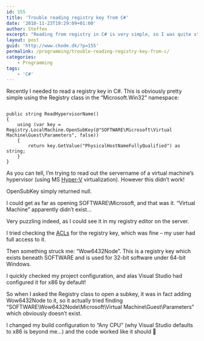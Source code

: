 ```yaml
---
id: 155
title: 'Trouble reading registry key from C#'
date: '2010-11-23T19:29:09+01:00'
author: Steffen
excerpt: "Reading from registry in C# is very simple, so I was quite stumped when my code didn't work.\r\nThe reason however, was very simple once found: The Wow6432Node..."
layout: post
guid: 'http://www.ckode.dk/?p=155'
permalink: /programming/trouble-reading-registry-key-from-c/
categories:
    - Programming
tags:
    - 'C#'
---
```


Recently I needed to read a registry key in C#. This is obviously pretty simple using the Registry class in the “Microsoft.Win32” namespace:

```

public string ReadHypervisorName()
{
	using (var key = Registry.LocalMachine.OpenSubKey(@"SOFTWARE\Microsoft\Virtual Machine\Guest\Parameters", false))
	{
		return key.GetValue("PhysicalHostNameFullyQualified") as string;
	}
}
```

As you can tell, I’m trying to read out the servername of a virtual machine’s hypervisor (using MS [Hyper-V](http://www.wikipedia.org/search-redirect.php?language=en&go=Go&search=Hyper-V) virtualization). However this didn’t work!

OpenSubKey simply returned null.

I could get as far as opening SOFTWARE\\Microsoft, and that was it. “Virtual Machine” apparently didn’t exist…

Very puzzling indeed, as I could see it in my registry editor on the server.

I tried checking the [ACLs](http://www.wikipedia.org/search-redirect.php?language=en&go=Go&search=Access_control_list) for the registry key, which was fine – my user had full access to it.

Then something struck me: “Wow6432Node”. This is a registry key which exists beneath SOFTWARE and is used for 32-bit software under 64-bit Windows.

I quickly checked my project configuration, and alas Visual Studio had configured it for x86 by default!

So when I asked the Registry class to open a subkey, it was in fact adding Wow6432Node to it, so it actually tried finding “SOFTWARE\\Wow6432Node\\Microsoft\\Virtual Machine\\Guest\\Parameters” which obviously doesn’t exist.

I changed my build configuration to “Any CPU” (why Visual Studio defaults to x86 is beyond me…) and the code worked like it should 🙂